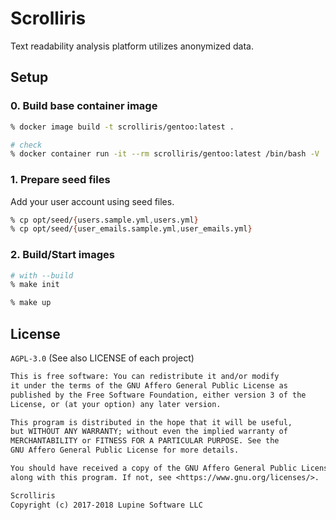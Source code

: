 # Scrolliris

Text readability analysis platform utilizes anonymized data.


## Setup

### 0. Build base container image

```zsh
% docker image build -t scrolliris/gentoo:latest .

# check
% docker container run -it --rm scrolliris/gentoo:latest /bin/bash -V
```

### 1. Prepare seed files

Add your user account using seed files.

```zsh
% cp opt/seed/{users.sample.yml,users.yml}
% cp opt/seed/{user_emails.sample.yml,user_emails.yml}
```

### 2. Build/Start images

```zsh
# with --build
% make init

% make up
```


## License

`AGPL-3.0` (See also LICENSE of each project)

```txt
This is free software: You can redistribute it and/or modify
it under the terms of the GNU Affero General Public License as
published by the Free Software Foundation, either version 3 of the
License, or (at your option) any later version.

This program is distributed in the hope that it will be useful,
but WITHOUT ANY WARRANTY; without even the implied warranty of
MERCHANTABILITY or FITNESS FOR A PARTICULAR PURPOSE. See the
GNU Affero General Public License for more details.

You should have received a copy of the GNU Affero General Public License
along with this program. If not, see <https://www.gnu.org/licenses/>.
```

```txt
Scrolliris
Copyright (c) 2017-2018 Lupine Software LLC
```
